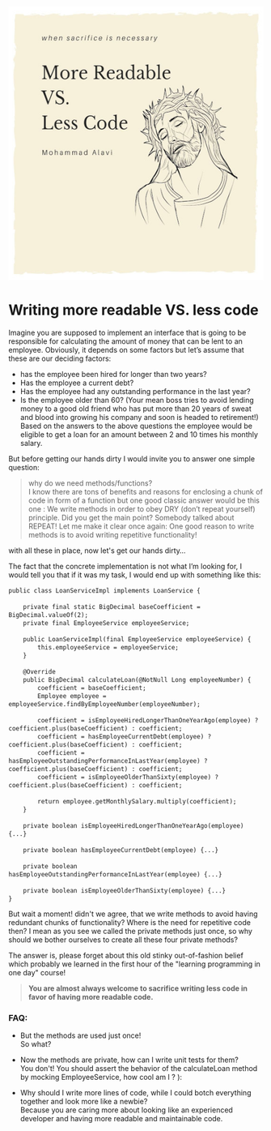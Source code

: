 <p align="center">
  <img width="540" height="540" src="https://github.com/helabyte/articles/blob/main/resources/more_readable_vs_less_code/more_readable_less_code_small.jpg">
</p>


# Writing more readable VS. less code
Imagine you are supposed to implement an interface that is going to be responsible for calculating the amount of money that can be lent to an employee. Obviously, it depends on some factors but let’s assume that these are our deciding factors:

- has the employee been hired for longer than two years?
- Has the employee a current debt?
- Has the employee had any outstanding performance in the last year?
- Is the employee older than 60? (Your mean boss tries to avoid lending money to a good old friend who has put more than 20 years of sweat and blood into growing his company and soon is headed to retirement!)
Based on the answers to the above questions the employee would be eligible to get a loan for an amount between 2 and 10 times his monthly salary.

But before getting our hands dirty I would invite you to answer one simple question:

> why do we need methods/functions?  
I know there are tons of benefits and reasons for enclosing a chunk of code in form of a function but one good classic answer would be this one : We write methods in order to obey DRY (don’t repeat yourself) principle.
Did you get the main point? Somebody talked about REPEAT! Let me make it clear once again: One good reason to write methods is to avoid writing repetitive functionality!

with all these in place, now let's get our hands dirty…

The fact that the concrete implementation is not what I’m looking for, I would tell you that if it was my task, I would end up with something like this:

```
public class LoanServiceImpl implements LoanService {

    private final static BigDecimal baseCoefficient = BigDecimal.valueOf(2);
    private final EmployeeService employeeService;

    public LoanServiceImpl(final EmployeeService employeeService) {
        this.employeeService = employeeService;
    }

    @Override
    public BigDecimal calculateLoan(@NotNull Long employeeNumber) {
        coefficient = baseCoefficient;
        Employee employee = employeeService.findByEmployeeNumber(employeeNumber);

        coefficient = isEmployeeHiredLongerThanOneYearAgo(employee) ? coefficient.plus(baseCoefficient) : coefficient;
        coefficient = hasEmployeeCurrentDebt(employee) ? coefficient.plus(baseCoefficient) : coefficient;
        coefficient = hasEmployeeOutstandingPerformanceInLastYear(employee) ? coefficient.plus(baseCoefficient) : coefficient;
        coefficient = isEmployeeOlderThanSixty(employee) ? coefficient.plus(baseCoefficient) : coefficient;

        return employee.getMonthlySalary.multiply(coefficient);
    }

    private boolean isEmployeeHiredLongerThanOneYearAgo(employee) {...}

    private boolean hasEmployeeCurrentDebt(employee) {...}

    private boolean hasEmployeeOutstandingPerformanceInLastYear(employee) {...}

    private boolean isEmployeeOlderThanSixty(employee) {...}
}

```
But wait a moment! didn't we agree, that we write methods to avoid having redundant chunks of functionality? Where is the need for repetitive code then? I mean as you see we called the private methods just once, so why should we bother ourselves to create all these four private methods?

The answer is, please forget about this old stinky out-of-fashion belief which probably we learned in the first hour of the "learning programming in one day" course!

> **You are almost always welcome to sacrifice writing less code in favor of having more readable code.**
### FAQ:
- But the methods are used just once!  
So what?

- Now the methods are private, how can I write unit tests for them?  
You don't! You should assert the behavior of the calculateLoan method by mocking EmployeeService, how cool am I ? ):

- Why should I write more lines of code, while I could botch everything together and look more like a newbie?  
Because you are caring more about looking like an experienced developer and having more readable and maintainable code.
   
